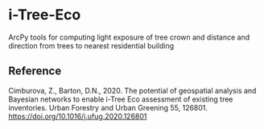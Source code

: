 # i-Tree-Eco
ArcPy tools for computing light exposure of tree crown and distance and direction from trees to nearest residential building

## Reference
Cimburova, Z., Barton, D.N., 2020. The potential of geospatial analysis and Bayesian networks to enable i-Tree Eco assessment of existing tree inventories. Urban Forestry and Urban Greening 55, 126801. https://doi.org/10.1016/j.ufug.2020.126801
